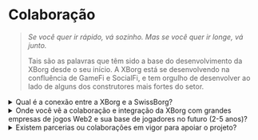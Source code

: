 # Colaboração

> _Se você quer ir rápido, vá sozinho. Mas se você quer ir longe, vá junto._&#x20;
>
>
>
> Tais são as palavras que têm sido a base do desenvolvimento da XBorg desde o seu início. A XBorg está se desenvolvendo na confluência de GameFi e SocialFi, e tem orgulho de desenvolver ao lado de alguns dos construtores mais fortes do setor.

<details>

<summary>Qual é a conexão entre a XBorg e a SwissBorg?</summary>

A XBorg é o empreendimento de jogos da SwissBorg, um aplicativo europeu de gestão de riqueza criptográfica distinto, com mais de 750.000 usuários verificados. A relação entre a SwissBorg e a XBorg vai muito além de uma simples parceria ou investimento, pois as duas entidades estão intimamente interligadas de maneira mutuamente benéfica. A XBorg desfruta de muitos benefícios da SwissBorg, incluindo acesso a suporte de marketing, aconselhamento jurídico, orientação estratégica, assistência em recursos humanos e uma vasta rede de fundadores e investidores influentes.

#### Quais são os benefícios para a SwissBorg?

Consequentemente, o sucesso da XBorg aumenta o valor intrínseco da SwissBorg, incluindo o valor patrimonial e do token. A XBorg é crucial para manter a relevância da SwissBorg na indústria de jogos, um dos principais impulsionadores da adoção em massa de criptomoedas. Os produtos da SwissBorg são frequentemente mencionados nas ofertas da XBorg, como o KYC do lançamento e a Off/On ramp do passaporte de jogos. Além disso, utilidades para o token CHSB também serão concedidas dentro do protocolo XBorg. Além disso, a XBorg é financeiramente autônoma, evitando o consumo da taxa de queima da SwissBorg.

</details>

<details>

<summary>Onde você vê a colaboração e integração da XBorg com grandes empresas de jogos Web2 e sua base de jogadores no futuro (2-5 anos)?</summary>

A XBorg está buscando estrategicamente negociações com importantes editoras de jogos para garantir acordos de licenciamento que proporcionem acesso a dados valiosos dentro do jogo. À medida que olhamos para o futuro, antecipamos que as principais empresas de jogos reconhecerão cada vez mais o imenso potencial de nossa tecnologia inovadora e buscarão integrá-la às suas plataformas para aprimorar a experiência do usuário. Além disso, a XBorg está explorando proativamente oportunidades de colaboração com equipes de esportes eletrônicos e influenciadores Web2 proeminentes, com os quais estamos envolvidos em discussões promissoras e produtivas. Essas parcerias estratégicas estão preparadas para acelerar ainda mais o crescimento e a expansão de nossa plataforma inovadora.

</details>

<details>

<summary>Existem parcerias ou colaborações em vigor para apoiar o projeto?</summary>

Primeiramente, a XBorg é o empreendimento de jogos da SwissBorg, a relação vai muito além de um acordo de parceria, mas nossas operações estão profundamente enraizadas com a SwissBorg. Nós nos beneficiamos da ajuda dos executivos de alto escalão da SwissBorg, conselhos jurídicos, ativações de marketing e aquisição de talentos. A SwissBorg ajuda a XBorg a crescer e vice-versa.

Em relação às nossas parcerias, temos parcerias com marcas Web3 notáveis, como

* [**Brave Software**](https://brave.com/)
* [**Polygon Gaming**](https://polygon.technology/)
* [**Yield Guild Games**](https://www.yieldguild.io/)
* [**Mantle Network**](https://www.mantle.xyz/)
* [**Ultra**](https://ultra.io/)
* [**Myria**](https://myria.com/)
* [**Zilliqa**](https://www.zilliqa.com/)
* [**Community Gaming**](https://www.communitygaming.io/)
* [**Polkastarter Gaming**](https://polkastarter.gg/)

e empresas Web2 como [TeamBDS](https://teambds.gg/)

Além disso, temos parcerias com **+30 jogos Web3**.

</details>